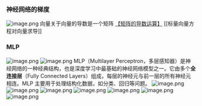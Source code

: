 ### 神经网络的梯度
![image.png](https://cdn.jsdelivr.net/gh/Bluestone-work/image/image/20240923172050.png)
向量关于向量的导数是一个矩阵
[【矩阵的导数运算】](https://www.bilibili.com/video/BV1av4y1b7MM/?spm_id_from=333.337.search-card.all.click&vd_source=35f62f5aa7411e4c221009e1c89d1ad0)
[[标量向量方程对向量求导]]
### MLP
![image.png](https://cdn.jsdelivr.net/gh/Bluestone-work/image/image/20240923191355.png)
![image.png](https://cdn.jsdelivr.net/gh/Bluestone-work/image/image/20240923191400.png)
MLP（Multilayer Perceptron，多层感知器）是神经网络的一种经典结构，也是深度学习中最基础的神经网络模型之一。它由多个**全连接层**（Fully Connected Layers）组成，每层的神经元与前一层的所有神经元相连。MLP 主要用于处理结构化数据，如分类、回归等问题。
![image.png](https://cdn.jsdelivr.net/gh/Bluestone-work/image/image/20240923191630.png)
![image.png](https://cdn.jsdelivr.net/gh/Bluestone-work/image/image/20240923192526.png)
![image.png](https://cdn.jsdelivr.net/gh/Bluestone-work/image/image/20240923192535.png)
![image.png](https://cdn.jsdelivr.net/gh/Bluestone-work/image/image/20240923192551.png)
![image.png](https://cdn.jsdelivr.net/gh/Bluestone-work/image/image/20240923192605.png)
![image.png](https://cdn.jsdelivr.net/gh/Bluestone-work/image/image/20240923212416.png)
![image.png](https://cdn.jsdelivr.net/gh/Bluestone-work/image/image/20240923213404.png)
